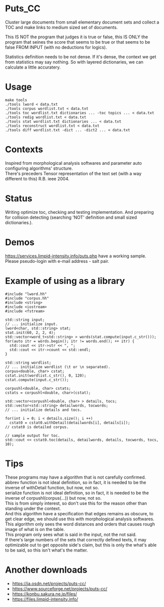 # Puts_CC
Cluster large documents from small elementary document sets and collect a TOC and make links to medium sized set of documents.

This IS NOT the program that judges it is true or false, this IS ONLY the program that seines
the score that seems to be true or that seems to be false FROM INPUT (with no deductions for logics).

Statistics definition needs to be not dense.
If it's dense, the context we get from statistics may say nothing.
So with layered dictionaries, we can calculate a little accuratery.

# Usage
    make tools
    ./tools lword < data.txt
    ./tools corpus wordlist.txt < data.txt
    ./tools toc wordlist.txt dictionaries ... -toc topics ... < data.txt
    ./tools redig wordlist.txt < data.txt
    ./tools stat wordlist.txt dictionaries ... < data.txt
    ./tools reconstruct wordlist.txt < data.txt
    ./tools diff wordlist.txt -dict ... -dict2 ... < data.txt

# Contexts
Inspired from morphological analysis softwares and parameter auto configuring algorithms' structure.   
There's preceders Tensor representation of the text set (with a way different to this) R.B. ieee 2004.

# Status
Writing optimize toc, checking and testing implementation.
And preparing for collision detecting (searching 'NOT' definition and small sized dictionaries.). 

# Demos
https://services.limpid-intensity.info/puts.php have a working sample.
Please pseudo-login with e-mail address - salt pair.

# Example of using as a library
    #include "lword.hh"
    #include "corpus.hh"
    #include <string>
    #include <iostream>
    #include <fstream>
    
    std::string input;
    // ... initialize input.
    lword<char, std::string> stat;
    stat.init(60, 2, 2, 4);
    std::vector<word_t<std::string> > words(stat.compute(input.c_str()));
    for(auto itr = words.begin(); itr != words.end(); ++ itr) {
      std::cout << itr->str << ", ";
      std::cout << itr->count << std::endl;
    }
    
    std::string wordlist;
    // ... initialize wordlist (\t or \n separated).
    corpus<double, char> cstat;
    cstat.init(wordlist.c_str(), 0, 120);
    cstat.compute(input.c_str());
    
    corpushl<double, char> cstats;
    cstats = corpushl<double, char>(cstat);
    
    std::vector<corpushl<double, char> > details, tocs;
    std::vector<std::string> detailwords, tocwords;
    // ... initialize details and tocs.
    
    for(int i = 0; i < details.size(); i ++)
      cstat0 = cstat0.withDetail(detailwords[i], details[i]);
    // cstat0 is detailed corpus.
    
    // sample output for toc.
    std::cout << cstat0.toc(details, detailwords, details, tocwords, tocs, 10);
    
# Tips
These programs may have a algorithm that is not carefully confirmed.  
abbrev function is not ideal definition, so in fact, it is needed to be the inverse of withDetail function, but now, not so.  
serialize function is not ideal definition, so in fact, it is needed to be the inverse of corpushl(corpus(...)) but now, not so.  
This is from simply interest, so don't use this for the reason other than standing under the context.  
And this algorithm have a specification that edges remains as obscure, to get clear edge, we should use this with morphological analysis softwares. This algorithm only sees the word distances and orders that causes rough image of what is on the table.  
This program only sees what is said in the input, not the not said.  
If there's large numbers of the sets that correctly defined texts, it may optimizable out to get opposite side's claim, but this is only the what's able to be said, so this isn't what's the matter.

# Another downloads
* https://ja.osdn.net/projects/puts-cc/
* https://www.sourceforge.net/projects/puts-cc/
* https://konbu.sakura.ne.jp/files/
* https://files.limpid-intensity.info/
